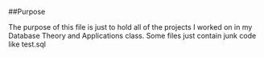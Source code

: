 ##Purpose

The purpose of this file is just to hold all of the projects I worked on in my Database Theory and Applications class. Some files just contain junk code like test.sql
